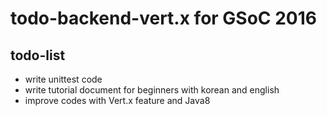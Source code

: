 # todo-backend-vert.x for GSoC 2016
## todo-list
* write unittest code
* write tutorial document for beginners with korean and english
* improve codes with Vert.x feature and Java8

